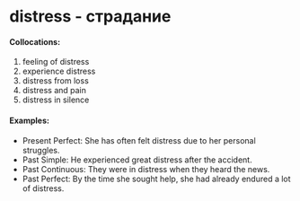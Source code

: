 # distress - страдание

#### Collocations:

1. feeling of distress
2. experience distress
3. distress from loss
4. distress and pain
5. distress in silence

#### Examples:

- Present Perfect: She has often felt distress due to her personal struggles.
- Past Simple: He experienced great distress after the accident.
- Past Continuous: They were in distress when they heard the news.
- Past Perfect: By the time she sought help, she had already endured a lot of distress.